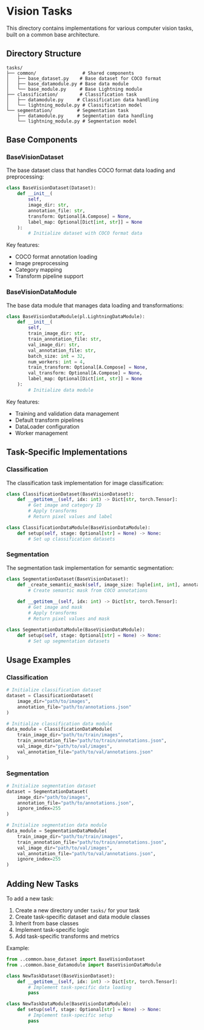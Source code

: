 # Vision Tasks

This directory contains implementations for various computer vision tasks, built on a common base architecture.

## Directory Structure

```
tasks/
├── common/                 # Shared components
│   ├── base_dataset.py    # Base dataset for COCO format
│   ├── base_datamodule.py # Base data module
│   └── base_module.py     # Base Lightning module
├── classification/        # Classification task
│   ├── datamodule.py     # Classification data handling
│   └── lightning_module.py # Classification model
└── segmentation/         # Segmentation task
    ├── datamodule.py     # Segmentation data handling
    └── lightning_module.py # Segmentation model
```

## Base Components

### BaseVisionDataset

The base dataset class that handles COCO format data loading and preprocessing:

```python
class BaseVisionDataset(Dataset):
    def __init__(
        self,
        image_dir: str,
        annotation_file: str,
        transform: Optional[A.Compose] = None,
        label_map: Optional[Dict[int, str]] = None
    ):
        # Initialize dataset with COCO format data
```

Key features:
- COCO format annotation loading
- Image preprocessing
- Category mapping
- Transform pipeline support

### BaseVisionDataModule

The base data module that manages data loading and transformations:

```python
class BaseVisionDataModule(pl.LightningDataModule):
    def __init__(
        self,
        train_image_dir: str,
        train_annotation_file: str,
        val_image_dir: str,
        val_annotation_file: str,
        batch_size: int = 32,
        num_workers: int = 4,
        train_transform: Optional[A.Compose] = None,
        val_transform: Optional[A.Compose] = None,
        label_map: Optional[Dict[int, str]] = None
    ):
        # Initialize data module
```

Key features:
- Training and validation data management
- Default transform pipelines
- DataLoader configuration
- Worker management

## Task-Specific Implementations

### Classification

The classification task implementation for image classification:

```python
class ClassificationDataset(BaseVisionDataset):
    def __getitem__(self, idx: int) -> Dict[str, torch.Tensor]:
        # Get image and category ID
        # Apply transforms
        # Return pixel values and label
```

```python
class ClassificationDataModule(BaseVisionDataModule):
    def setup(self, stage: Optional[str] = None) -> None:
        # Set up classification datasets
```

### Segmentation

The segmentation task implementation for semantic segmentation:

```python
class SegmentationDataset(BaseVisionDataset):
    def _create_semantic_mask(self, image_size: Tuple[int, int], annotations: List[Dict[str, Any]]) -> np.ndarray:
        # Create semantic mask from COCO annotations
    
    def __getitem__(self, idx: int) -> Dict[str, torch.Tensor]:
        # Get image and mask
        # Apply transforms
        # Return pixel values and mask
```

```python
class SegmentationDataModule(BaseVisionDataModule):
    def setup(self, stage: Optional[str] = None) -> None:
        # Set up segmentation datasets
```

## Usage Examples

### Classification

```python
# Initialize classification dataset
dataset = ClassificationDataset(
    image_dir="path/to/images",
    annotation_file="path/to/annotations.json"
)

# Initialize classification data module
data_module = ClassificationDataModule(
    train_image_dir="path/to/train/images",
    train_annotation_file="path/to/train/annotations.json",
    val_image_dir="path/to/val/images",
    val_annotation_file="path/to/val/annotations.json"
)
```

### Segmentation

```python
# Initialize segmentation dataset
dataset = SegmentationDataset(
    image_dir="path/to/images",
    annotation_file="path/to/annotations.json",
    ignore_index=255
)

# Initialize segmentation data module
data_module = SegmentationDataModule(
    train_image_dir="path/to/train/images",
    train_annotation_file="path/to/train/annotations.json",
    val_image_dir="path/to/val/images",
    val_annotation_file="path/to/val/annotations.json",
    ignore_index=255
)
```

## Adding New Tasks

To add a new task:

1. Create a new directory under `tasks/` for your task
2. Create task-specific dataset and data module classes
3. Inherit from base classes
4. Implement task-specific logic
5. Add task-specific transforms and metrics

Example:

```python
from ..common.base_dataset import BaseVisionDataset
from ..common.base_datamodule import BaseVisionDataModule

class NewTaskDataset(BaseVisionDataset):
    def __getitem__(self, idx: int) -> Dict[str, torch.Tensor]:
        # Implement task-specific data loading
        pass

class NewTaskDataModule(BaseVisionDataModule):
    def setup(self, stage: Optional[str] = None) -> None:
        # Implement task-specific setup
        pass
``` 